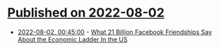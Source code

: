 # [Published on 2022-08-02](index.md)

* [2022-08-02, 00:45:00](https://meta.slashdot.org/story/22/08/01/2059252/what-21-billion-facebook-friendships-say-about-the-economic-ladder-in-the-us?utm_source=rss1.0mainlinkanon&utm_medium=feed) - [What 21 Billion Facebook Friendships Say About the Economic Ladder In the US](https://meta.slashdot.org/story/22/08/01/2059252/what-21-billion-facebook-friendships-say-about-the-economic-ladder-in-the-us?utm_source=rss1.0mainlinkanon&utm_medium=feed)
